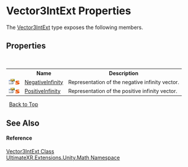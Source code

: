 # Vector3IntExt Properties
 

The <a href="T_UltimateXR_Extensions_Unity_Math_Vector3IntExt">Vector3IntExt</a> type exposes the following members.


## Properties
&nbsp;<table><tr><th></th><th>Name</th><th>Description</th></tr><tr><td>![Public property](media/pubproperty.gif "Public property")![Static member](media/static.gif "Static member")</td><td><a href="P_UltimateXR_Extensions_Unity_Math_Vector3IntExt_NegativeInfinity">NegativeInfinity</a></td><td>
Representation of the negative infinity vector.</td></tr><tr><td>![Public property](media/pubproperty.gif "Public property")![Static member](media/static.gif "Static member")</td><td><a href="P_UltimateXR_Extensions_Unity_Math_Vector3IntExt_PositiveInfinity">PositiveInfinity</a></td><td>
Representation of the positive infinity vector.</td></tr></table>&nbsp;
<a href="#vector3intext-properties">Back to Top</a>

## See Also


#### Reference
<a href="T_UltimateXR_Extensions_Unity_Math_Vector3IntExt">Vector3IntExt Class</a><br /><a href="N_UltimateXR_Extensions_Unity_Math">UltimateXR.Extensions.Unity.Math Namespace</a><br />